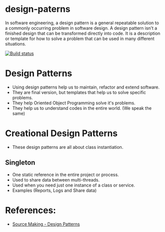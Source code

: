 # design-paterns
In software engineering, a design pattern is a general repeatable solution to a commonly occurring problem in software design. A design pattern isn't a finished design that can be transformed directly into code. It is a description or template for how to solve a problem that can be used in many different situations.

[![Build status](https://ci.appveyor.com/api/projects/status/sy29el4cxp4ytb8g?svg=true)](https://ci.appveyor.com/project/RafaelBenetti/design-paterns)

# Design Patterns
 - Using design patterns help us to maintain, refactor and extend software.
 - They are final version, but templates that help us to solve specific problems.
 - They help Oriented Object Programming solve it's problems.
 - They help us to understand codes in the entire world. (We speak the same)

# Creational Design Patterns 
 - These design patterns are all about class instantiation.

## Singleton
 - One static reference in the entire project or process.
 - Used to share data between multi-threads.
 - Used when you need just one instance of a class or service.
 - Examples (Reports, Logs and Share data)

# References:
 - [Source Making - Design Patterns](https://sourcemaking.com/design_patterns) 